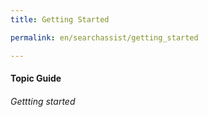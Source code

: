 ```yaml
---
title: Getting Started

permalink: en/searchassist/getting_started

---
```

#### Topic Guide
###### Gettting started
